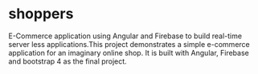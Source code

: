 # shoppers
E-Commerce application using Angular and Firebase to build real-time server less applications.This project demonstrates a simple e-commerce application for an imaginary online shop. It is built with Angular, Firebase and bootstrap 4 as the final project.
